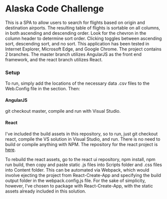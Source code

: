 # Alaska Code Challenge

This is a SPA to allow users to search for flights based on origin and destination airports.  The resulting table of flights is sortable on all columns, in both ascending and descending order.  Look for the chevron in the column header to determine sort order.  Clicking toggles between ascending sort, descending sort, and no sort.  This application has been tested in Internet Explorer, Microsoft Edge, and Google Chrome.  The project contains 2 branches.  The master branch utilizes AngularJS as the front end framework, and the react branch utilizes React.

### Setup

To run, simply add the locations of the necessary data .csv files to the Web.Config file in the <appSettings> section.  Then: 

#### AngularJS
git checkout master, compile and run with Visual Studio.

#### React
I've included the build assets in this repository, so to run, just git checkout react, compile the VS solution in Visual Studio, and run.  There is no need to build or compile anything with NPM.  The repository for the react project is [here](https://github.com/istrupin/alaska-flight-search-react).

To rebuild the react assets, go to the react ui repository, npm install, npm run build, then copy and paste static .js files into Scripts folder and .css files into Content folder.  This can be automated via Webpack, which would involve ejecting the project from React-Create-App and specifying the build output folder in the webpack.config.js file.  For the sake of simplicity, however, I've chosen to package with React-Create-App, with the static assets already included in this solution.
